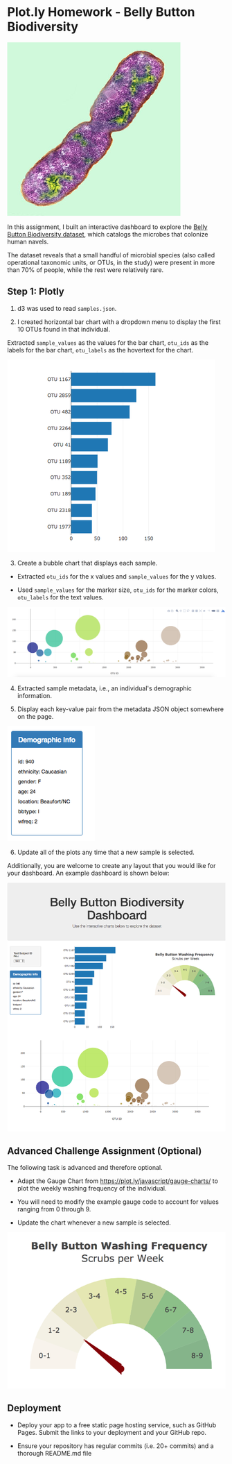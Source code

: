# Plot.ly Homework - Belly Button Biodiversity

![Bacteria by filterforge.com](Images/bacteria.jpg)

In this assignment, I built an interactive dashboard to explore the [Belly Button Biodiversity dataset](http://robdunnlab.com/projects/belly-button-biodiversity/), which catalogs the microbes that colonize human navels.

The dataset reveals that a small handful of microbial species (also called operational taxonomic units, or OTUs, in the study) were present in more than 70% of people, while the rest were relatively rare.

## Step 1: Plotly

1. d3 was used to read `samples.json`.

2. I created horizontal bar chart with a dropdown menu to display the first 10 OTUs found in that individual.

Extracted `sample_values` as the values for the bar chart,  `otu_ids` as the labels for the bar chart, `otu_labels` as the hovertext for the chart.

  ![bar Chart](Images/hw01.png)

3. Create a bubble chart that displays each sample.

* Extracted `otu_ids` for the x values and `sample_values` for the y values.

* Used `sample_values` for the marker size, `otu_ids` for the marker colors, `otu_labels` for the text values.

![Bubble Chart](Images/bubble_chart.png)

4. Extracted sample metadata, i.e., an individual's demographic information.

5. Display each key-value pair from the metadata JSON object somewhere on the page.

![hw](Images/hw03.png)

6. Update all of the plots any time that a new sample is selected.

Additionally, you are welcome to create any layout that you would like for your dashboard. An example dashboard is shown below:

![hw](Images/hw02.png)

## Advanced Challenge Assignment (Optional)

The following task is advanced and therefore optional.

* Adapt the Gauge Chart from <https://plot.ly/javascript/gauge-charts/> to plot the weekly washing frequency of the individual.

* You will need to modify the example gauge code to account for values ranging from 0 through 9.

* Update the chart whenever a new sample is selected.

![Weekly Washing Frequency Gauge](Images/gauge.png)

## Deployment

* Deploy your app to a free static page hosting service, such as GitHub Pages. Submit the links to your deployment and your GitHub repo.

* Ensure your repository has regular commits (i.e. 20+ commits) and a thorough README.md file

